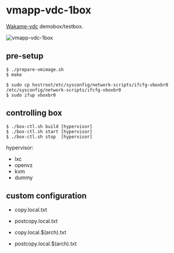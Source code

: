 vmapp-vdc-1box
==============

[Wakame-vdc](https://github.com/axsh/wakame-vdc) demobox/testbox.

![vmapp-vdc-1box](https://cloud.githubusercontent.com/assets/76867/5339275/11b1bd34-7f22-11e4-8d21-ecf6779ae3da.png)

pre-setup
---------

```
$ ./prepare-vmimage.sh
$ make
```

```
$ sudo cp hostroot/etc/sysconfig/network-scripts/ifcfg-vboxbr0 /etc/sysconfig/network-scripts/ifcfg-vboxbr0
$ sudo ifup vboxbr0
```

controlling box
---------------

```
$ ./box-ctl.sh build [hypervisor]
$ ./box-ctl.sh start [hypervisor]
$ ./box-ctl.sh stop  [hypervisor]
```

hypervisor:

+ lxc
+ openvz
+ kvm
+ dummy

custom configuration
--------------------

+ copy.local.txt
+ postcopy.local.txt

+ copy.local.$(arch).txt
+ postcopy.local.$(arch).txt

